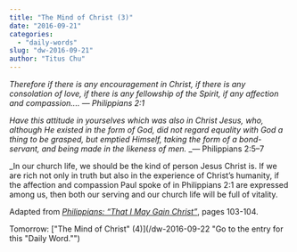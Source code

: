 ```yaml
---
title: "The Mind of Christ (3)"
date: "2016-09-21"
categories: 
  - "daily-words"
slug: "dw-2016-09-21"
author: "Titus Chu"
---
```


_Therefore if there is any encouragement in Christ, if there is any consolation of love, if there is any fellowship of the Spirit, if any affection and compassion...._ _— Philippians 2:1_

_Have this attitude in yourselves which was also in Christ Jesus, who, although He existed in the form of God, did not regard equality with God a thing to be grasped, but emptied Himself, taking the form of a bond-servant, and being made in the likeness of men._ _— Philippians 2:5–7

_In our church life, we should be the kind of person Jesus Christ is. If we are rich not only in truth but also in the experience of Christ’s humanity, if the affection and compassion Paul spoke of in Philippians 2:1 are expressed among us, then both our serving and our church life will be full of vitality.

Adapted from _[Philippians: “That I May Gain Christ”](/book-philippians/ "Go to the listing for this book.")_, pages 103-104.

Tomorrow: ["The Mind of Christ" (4)](/dw-2016-09-22 "Go to the entry for this "Daily Word."")
